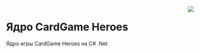 <img src="kernel_icon_2.png" align="right" />

# Ядро CardGame Heroes
Ядро игры CardGame Heroes на C# .Net

